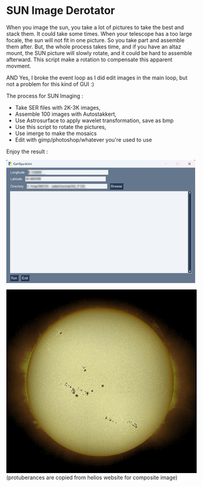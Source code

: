 # SUN Image Derotator

When you image the sun, you take a lot of pictures to take the best and stack them. It could take some times.
When your telescope has a too large focale, the sun will not fit in one picture. So you take part and assemble them after.
But, the whole process takes time, and if you have an altaz mount, the SUN picture will slowly rotate, and it could be hard to assemble afterward.
This script make a rotation to compensate this apparent movment.

AND Yes, I broke the event loop as I did edit images in the main loop, but not a problem for this kind of GUI :)

The process for SUN Imaging :

- Take SER files with 2K-3K images,
- Assemble 100 images with Autostakkert,
- Use Astrosurface to apply wavelet transformation, save as bmp
- Use this script to rotate the pictures,
- Use imerge to make the mosaics
- Edit with gimp/photoshop/whatever you're used to use

Enjoy the result :

![image GUI](./images/gui.png)

![image SUN](./images/2024.07.28_Soleil_PDS130.png)
(protuberances are copied from helios website for composite image)
